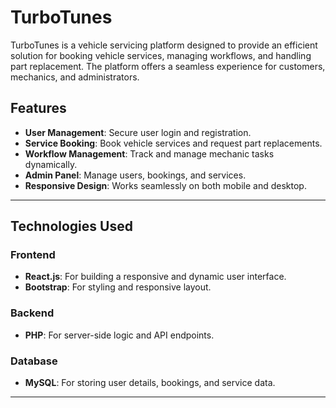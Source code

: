 # TurboTunes

TurboTunes is a vehicle servicing platform designed to provide an efficient solution for booking vehicle services, managing workflows, and handling part replacement. The platform offers a seamless experience for customers, mechanics, and administrators.

## Features
- **User Management**: Secure user login and registration.
- **Service Booking**: Book vehicle services and request part replacements.
- **Workflow Management**: Track and manage mechanic tasks dynamically.
- **Admin Panel**: Manage users, bookings, and services.
- **Responsive Design**: Works seamlessly on both mobile and desktop.

---

## Technologies Used
### Frontend
- **React.js**: For building a responsive and dynamic user interface.
- **Bootstrap**: For styling and responsive layout.

### Backend
- **PHP**: For server-side logic and API endpoints.

### Database
- **MySQL**: For storing user details, bookings, and service data.

---

